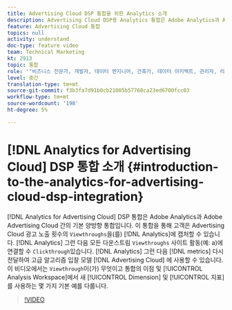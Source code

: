 ```yaml
---
title: Advertising Cloud DSP 통합을 위한 Analytics 소개
description: Advertising Cloud DSP용 Analytics 통합은 Adobe Analytics과 Adobe Advertising Cloud 간의 기본 양방향 통합입니다. 이 통합을 통해 고객은 Advertising Cloud 광고 노출에서 Analytics로 뷰스루를 캡처할 수 있습니다. 그러면 Analytics는 뷰스루를 모든 다운스트림 사이트 활동(클릭스루처럼)에 연결할 수 있습니다. 그런 다음 Analytics에서 지표를 다시 Advertising Cloud으로 전달하여 고급 알고리즘 입찰 모델에 사용할 수 있습니다. 이 비디오에서는 뷰스루 기능, 통합의 이점, Analysis Workspace에서 새 Dimension/지표 사용에 대한 몇 가지 기본적인 예를 다룹니다.
feature: Advertising Cloud 통합
topics: null
activity: understand
doc-type: feature video
team: Technical Marketing
kt: 2913
topic: 통합
role: '"비즈니스 전문가, 개발자, 데이터 엔지니어, 건축가, 데이터 아키텍트, 관리자, 리더"'
level: 중간
translation-type: tm+mt
source-git-commit: f3b3fa7d91b0cb21005b57768ca23ed6700fcc03
workflow-type: tm+mt
source-wordcount: '198'
ht-degree: 5%

---
```



# [!DNL Analytics for Advertising Cloud] DSP 통합 소개 {#introduction-to-the-analytics-for-advertising-cloud-dsp-integration}

[!DNL Analytics for Advertising Cloud] DSP 통합은 Adobe Analytics과 Adobe Advertising Cloud 간의 기본 양방향 통합입니다. 이 통합을 통해 고객은 Advertising Cloud 광고 노출 횟수의 `Viewthroughs`을(를) [!DNL Analytics]에 캡처할 수 있습니다. [!DNL Analytics] 그런 다음 모든 다운스트림  `Viewthroughs` 사이트 활동(예: a)에 연결할 수  `Clickthrough`있습니다. [!DNL Analytics] 그런 다음  [!DNL metrics] 다시 전달하여 고급 알고리즘 입찰 모델 [!DNL Advertising Cloud] 에 사용할 수 있습니다. 이 비디오에서는 `Viewthrough`이(가) 무엇이고 통합의 이점 및 [!UICONTROL Analysis Workspace]에서 새 [!UICONTROL Dimension] 및 [!UICONTROL 지표]를 사용하는 몇 가지 기본 예를 다룹니다.

>[!VIDEO](https://video.tv.adobe.com/v/27237/?quality=9)
